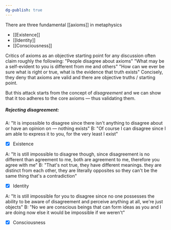 ```yaml
---
dg-publish: true
---
```

There are three fundamental [[axioms]] in metaphysics
- [[Existence]]
- [[Identity]]
- [[Consciousness]]

Critics of axioms as an objective starting point for any discussion often claim roughly the following:
"People disagree about axioms" 
"What may be a self-evident to you is different from me and others" 
"How can we ever be sure what is right or true, what is the evidence that truth exists"
Concisely, they deny that axioms are valid and there are objective truths / starting point.

But this attack starts from the concept of _disagreement_ and we can show that it too adheres to the core axioms — thus validating them.

##### Rejecting _disagreement_: 
A: "It is impossible to disagree since there isn't anything to disagree about or have an opinion on — nothing exists"
B: "Of course I can disagree since I am able to express it to you, for the very least I exist"
- [x] Existence 

A: "It is still impossible to disagree though, since disagreement is no different than agreement to me, both are agreement to me, therefore you agree with me"
B: "That's not true, they have different meanings. they are distinct from each other, they are literally opposites so they can't be the same thing that's a contradiction"
- [x] Identity

A: "It is still impossible for you to disagree since no one possesses the ability to be aware of disagreement and perceive anything at all, we're just objects"
B: "No we are conscious beings that can form ideas as you and I are doing now else it would be impossible if we weren't"
- [x] Consciousness



